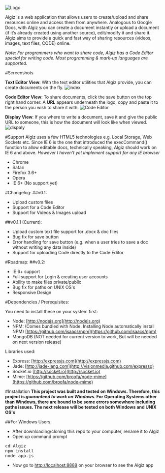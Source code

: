 ![Logo](https://raw.github.com/Abramovick/Algiz/master/screenshots/logo.png)

Algiz is a web application that allows users to create/upload and share resources online and access them from anywhere. Analogous to Google Docs, with Algiz you can create a document instantly or upload a document (if it’s already created using another source), edit/modify it and share it.
Algiz aims to provide a quick and fast way of sharing resources (videos, images, text files, CODE) online.

*Note: For programmers who want to share code, Algiz has a Code Editor special for writing code. Most programming & mark-up languages are supported.*


#Screenshots

__Text Editor View__: With the text editor utilities that Algiz provide, you can create documents on the fly.
![index](https://raw.github.com/Abramovick/Algiz/master/screenshots/drawing.png)

__Code Editor View__: To share documents, click the save button on the top right hand corner. A __URL__ appears underneath the logo, copy and paste it to the person you wish to share it with.
![Code Editor](https://raw.github.com/Abramovick/Algiz/master/screenshots/codeEditor.png)

__Display View__: If you where to write a document, save it and give the public URL to someone, this is how the document will look like when viewed.
![dispaly](https://raw.github.com/Abramovick/Algiz/master/screenshots/preview.png)


#Support
Algiz uses a few HTML5 technologies e.g. Local Storage, Web Sockets etc. Since IE 6 is the one that introduced the execCommand() function to allow editable docs, technically speaking, Algiz should work on IE 6 and above. *However I haven't yet implement support for any IE browser*
- Chrome 
- Safari
- Firefox 3.6+
- Opera
- IE 6+ (No support yet)


#Changelog:
##v0.1:
- Upload custom files
- Support for a Code Editor
- Support for Videos & Images upload

##v0.1.1 (Current):
- Upload custom text file support for .docx & doc files
- Bug fix for save button
- Error handling for save button (e.g. when a user tries to save a doc without writing any data inside)
- Support for uploading Code directly to the Code Editor


#Roadmap:
##v0.2:
- IE 6+ support
- Full support for Login & creating user accounts
- Ability to make files private/public
- Bug fix for paths on UNIX OS's
- Responsive Design


#Dependencies / Prerequisites:

You need to install these on your system first:

* Node: [http://nodejs.org](http://nodejs.org)
* NPM: (Comes bundled with Node. Installing Node automatically install NPM) [https://github.com/isaacs/npm](https://github.com/isaacs/npm)
* MongoDB (NOT needed for current version to work, But will be needed on next version release)

 
Libraries used:

* Express: [http://expressjs.com](http://expressjs.com)
* Jade: [http://jade-lang.com](http://visionmedia.github.com/expresso)
* Socket.io [http://socket.io](http://socket.io)
* Mime: [https://github.com/broofa/node-mime](https://github.com/broofa/node-mime)

#Installation
__This project was built and tested on Windows. Therefore, this project is *guaranteed to work on Windows*. For Operating Systems other than Windows, there are bound to be some errors somewhere including paths issues. The next release will be tested on both Windows and UNIX OS's__

##For Windows Users:
* After downloading/cloning this repo to your computer, rename it to Algiz
* Open up command prompt
<pre>
cd Algiz
npm install
node app.js
</pre>

* Now go to [http://localhost:8888](http://localhost:8888) on your browser to see the Algiz app
